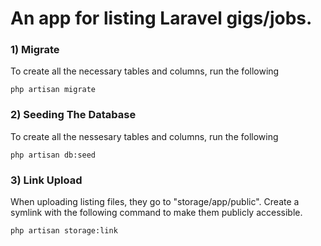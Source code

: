 

<h1>An app for listing Laravel gigs/jobs.</h1>

<h3>1) Migrate</h3>
To create all the necessary tables and columns, run the following

<pre class="notranslate"><code>php artisan migrate
</code></pre>

<h3>2) Seeding The Database</h3>
To create all the nessesary tables and columns, run the following

<pre class="notranslate"><code>php artisan db:seed
</code></pre>

<h3>3) Link Upload</h3>
When uploading listing files, they go to "storage/app/public". Create a symlink with the following command to make them publicly accessible.

<pre class="notranslate"><code>php artisan storage:link
</code></pre>

